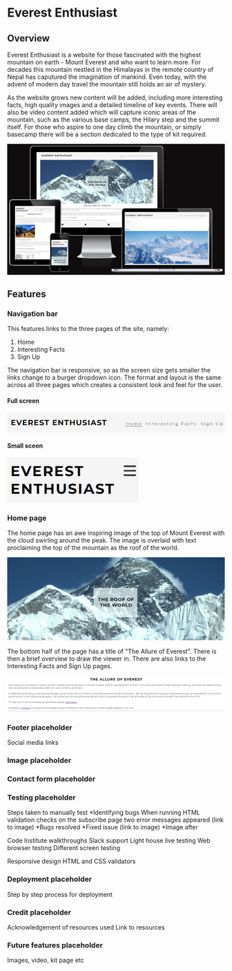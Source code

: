 # Everest Enthusiast
## Overview

Everest Enthusiast is a website for those fascinated with the highest mountain on earth - Mount Everest and who want to learn more. For decades this mountain nestled in the Himalayas in the remote country of Nepal has caputured the imagination of mankind. Even today, with the advent of modern day travel the mountain still holds an air of mystery. 

As the website grows new content will be added, including more interesting facts, high quality images and a detailed timeline of key events. There will also be video content added which will capture iconic areas of the mountain, such as the various base camps, the Hilary step and the summit itself. For those who aspire to one day climb the mountain, or simply basecamp there will be a section dedicated to the type of kit required. 

![overview-page](assets/media/responsive-overview.png)

## Features

### Navigation bar

This features links to the three pages of the site, namely:
1. Home
2. Interesting Facts
3. Sign Up 

The navigation bar is responsive, so as the screen size gets smaller the links change to a burger dropdown icon. The format and layout is the same across all three pages which creates a consistent look and feel for the user.

#### Full screen
![nav-bar-max](assets/media/nav-bar-max.png)

#### Small sceen
![nav-bar-min](assets/media/nav-bar-min.png)

### Home page
The home page has an awe inspiring image of the top of Mount Everest with the cloud swirling around the peak. The image is overlaid with text proclaiming the top of the mountain as the roof of the world.

![Everest-peak](assets/media/image-of-everest.png)

The bottom half of the page has a title of "The Allure of Everest". There is then a brief overview to draw the viewer in. There are also links to the Interesting Facts and Sign Up pages. 

![home-page-text](assets/media/allure-image.png)





### Footer placeholder
Social media links 
### Image placeholder
### Contact form placeholder
### Testing placeholder
Steps taken to manually test
*Identifying bugs
When running HTML validation checks on the subscribe page two error messages appeared (link to image)
*Bugs resolved
*Fixed issue (link to image)
*Image after

Code Institute walkthroughs
Slack support 
Light house
live testing 
Web browser testing
Different screen testing

Responsive design
HTML and CSS validators


### Deployment placeholder
Step by step process for deployment 

### Credit placeholder
Acknowledgement of resources used
Link to resources

### Future features placeholder
Images, video, kit page etc




 


 